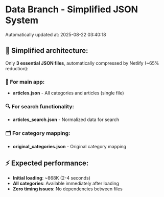 # Data Branch - Simplified JSON System
Automatically updated at: 2025-08-22 03:40:18

## 🎯 Simplified architecture:
Only **3 essential JSON files**, automatically compressed by Netlify (~65% reduction):

### 📱 For main app:
- **articles.json** - All categories and articles (single file)

### 🔍 For search functionality:
- **articles_search.json** - Normalized data for search

### 🗂️ For category mapping:
- **original_categories.json** - Original category mapping

## ⚡ Expected performance:
- **Initial loading**: ~868K (2-4 seconds)
- **All categories**: Available immediately after loading
- **Zero timing issues**: No dependencies between files
